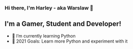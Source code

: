 ### Hi there, I'm Harley - aka Warslaw 👋

## I'm a Gamer, Student and Developer!

- 🌱 I’m currently learning Python
- 🥅 2021 Goals: Learn more Python and experiment with it

